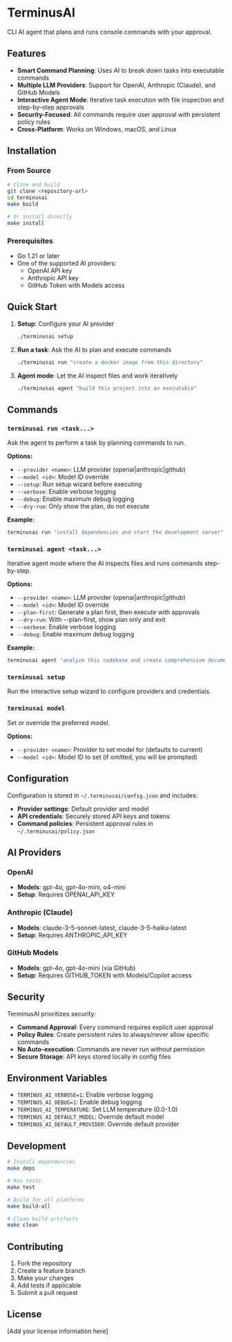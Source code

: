 # TerminusAI

CLI AI agent that plans and runs console commands with your approval.

## Features

- **Smart Command Planning**: Uses AI to break down tasks into executable commands
- **Multiple LLM Providers**: Support for OpenAI, Anthropic (Claude), and GitHub Models
- **Interactive Agent Mode**: Iterative task execution with file inspection and step-by-step approvals
- **Security-Focused**: All commands require user approval with persistent policy rules
- **Cross-Platform**: Works on Windows, macOS, and Linux

## Installation

### From Source

```bash
# Clone and build
git clone <repository-url>
cd terminusai
make build

# Or install directly
make install
```

### Prerequisites

- Go 1.21 or later
- One of the supported AI providers:
  - OpenAI API key
  - Anthropic API key  
  - GitHub Token with Models access

## Quick Start

1. **Setup**: Configure your AI provider
   ```bash
   ./terminusai setup
   ```

2. **Run a task**: Ask the AI to plan and execute commands
   ```bash
   ./terminusai run "create a docker image from this directory"
   ```

3. **Agent mode**: Let the AI inspect files and work iteratively
   ```bash
   ./terminusai agent "build this project into an executable"
   ```

## Commands

### `terminusai run <task...>`
Ask the agent to perform a task by planning commands to run.

**Options:**
- `--provider <name>`: LLM provider (openai|anthropic|github)
- `--model <id>`: Model ID override
- `--setup`: Run setup wizard before executing
- `--verbose`: Enable verbose logging
- `--debug`: Enable maximum debug logging
- `--dry-run`: Only show the plan, do not execute

**Example:**
```bash
terminusai run "install dependencies and start the development server"
```

### `terminusai agent <task...>`
Iterative agent mode where the AI inspects files and runs commands step-by-step.

**Options:**
- `--provider <name>`: LLM provider (openai|anthropic|github)
- `--model <id>`: Model ID override
- `--plan-first`: Generate a plan first, then execute with approvals
- `--dry-run`: With --plan-first, show plan only and exit
- `--verbose`: Enable verbose logging
- `--debug`: Enable maximum debug logging

**Example:**
```bash
terminusai agent "analyze this codebase and create comprehensive documentation"
```

### `terminusai setup`
Run the interactive setup wizard to configure providers and credentials.

### `terminusai model`
Set or override the preferred model.

**Options:**
- `--provider <name>`: Provider to set model for (defaults to current)
- `--model <id>`: Model ID to set (if omitted, you will be prompted)

## Configuration

Configuration is stored in `~/.terminusai/config.json` and includes:

- **Provider settings**: Default provider and model
- **API credentials**: Securely stored API keys and tokens
- **Command policies**: Persistent approval rules in `~/.terminusai/policy.json`

## AI Providers

### OpenAI
- **Models**: gpt-4o, gpt-4o-mini, o4-mini
- **Setup**: Requires OPENAI_API_KEY

### Anthropic (Claude)
- **Models**: claude-3-5-sonnet-latest, claude-3-5-haiku-latest
- **Setup**: Requires ANTHROPIC_API_KEY

### GitHub Models
- **Models**: gpt-4o, gpt-4o-mini (via GitHub)
- **Setup**: Requires GITHUB_TOKEN with Models/Copilot access

## Security

TerminusAI prioritizes security:

- **Command Approval**: Every command requires explicit user approval
- **Policy Rules**: Create persistent rules to always/never allow specific commands
- **No Auto-execution**: Commands are never run without permission
- **Secure Storage**: API keys stored locally in config files

## Environment Variables

- `TERMINUS_AI_VERBOSE=1`: Enable verbose logging
- `TERMINUS_AI_DEBUG=1`: Enable debug logging  
- `TERMINUS_AI_TEMPERATURE`: Set LLM temperature (0.0-1.0)
- `TERMINUS_AI_DEFAULT_MODEL`: Override default model
- `TERMINUS_AI_DEFAULT_PROVIDER`: Override default provider

## Development

```bash
# Install dependencies
make deps

# Run tests
make test

# Build for all platforms
make build-all

# Clean build artifacts  
make clean
```

## Contributing

1. Fork the repository
2. Create a feature branch
3. Make your changes
4. Add tests if applicable
5. Submit a pull request

## License

[Add your license information here]